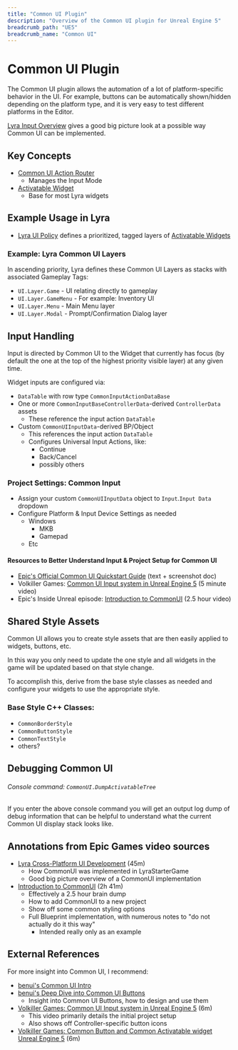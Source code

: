 ```yaml
---
title: "Common UI Plugin"
description: "Overview of the Common UI plugin for Unreal Engine 5"
breadcrumb_path: "UE5"
breadcrumb_name: "Common UI"
---
```



# Common UI Plugin

The Common UI plugin allows the automation of a lot of platform-specific behavior in the UI.
For example, buttons can be automatically shown/hidden depending on the platform
type, and it is very easy to test different platforms in the Editor.

[Lyra Input Overview](/UE5/LyraStarterGame/Input/) gives a good big picture look
at a possible way Common UI can be implemented.

## Key Concepts

- [Common UI Action Router](./ActionRouter)
  - Manages the Input Mode
- [Activatable Widget](./ActivatableWidget)
  - Base for most Lyra widgets


## Example Usage in Lyra

- [Lyra UI Policy](/UE5/LyraStarterGame/Input/UIPolicy) defines a prioritized, tagged layers of
  [Activatable Widgets](./ActivatableWidget)


### Example: Lyra Common UI Layers

In ascending priority, Lyra defines these Common UI Layers as stacks with associated Gameplay Tags:

- `UI.Layer.Game` - UI relating directly to gameplay
- `UI.Layer.GameMenu` - For example: Inventory UI
- `UI.Layer.Menu` - Main Menu layer
- `UI.Layer.Modal` - Prompt/Confirmation Dialog layer


## Input Handling

Input is directed by Common UI to the Widget that currently has focus
(by default the one at the top of the highest priority visible layer)
at any given time.

Widget inputs are configured via:

- `DataTable` with row type `CommonInputActionDataBase`
- One or more `CommonInputBaseControllerData`-derived `ControllerData` assets
  - These reference the input action `DataTable`
- Custom `CommonUIInputData`-derived BP/Object
  - This references the input action `DataTable`
  - Configures Universal Input Actions, like:
    - Continue
    - Back/Cancel
    - possibly others


### Project Settings: Common Input

- Assign your custom `CommonUIInputData` object to `Input`.`Input Data` dropdown
- Configure Platform & Input Device Settings as needed
  - Windows
    - MKB
    - Gamepad
  - Etc


#### Resources to Better Understand Input & Project Setup for Common UI

- [Epic's Official Common UI Quickstart Guide](https://docs.unrealengine.com/5.0/en-US/common-ui-quickstart-guide-for-unreal-engine/) (text + screenshot doc)
- Volkiller Games: [Common UI Input system in Unreal Engine 5](https://youtu.be/q05jmFyeb0c) (5 minute video)
- Epic's Inside Unreal episode: [Introduction to CommonUI](./Annotations/EpicGames-Introduction-to-CommonUI) (2.5 hour video)


## Shared Style Assets

Common UI allows you to create style assets that are then easily applied to widgets,
buttons, etc.

In this way you only need to update the one style and all widgets in the game will be
updated based on that style change.

To accomplish this, derive from the base style classes as needed and configure your
widgets to use the appropriate style.

### Base Style C++ Classes:
- `CommonBorderStyle`
- `CommonButtonStyle`
- `CommonTextStyle`
- others?


## Debugging Common UI

###### Console command: `CommonUI.DumpActivatableTree`

If you enter the above console command you will get an output log dump of debug information
that can be helpful to understand what the current Common UI display stack looks like.


<a id="Annotations"></a>
<a id="Annotations_EpicGames"></a>
## Annotations from Epic Games video sources

- [Lyra Cross-Platform UI Development](./Annotations/EpicGames-Lyra-Cross-Platform-UI-Development) (45m)
  - How CommonUI was implemented in LyraStarterGame
  - Good big picture overview of a CommonUI implementation
- [Introduction to CommonUI](./Annotations/EpicGames-Introduction-to-CommonUI) (2h 41m)
  - Effectively a 2.5 hour brain dump
  - How to add CommonUI to a new project
  - Show off some common styling options
  - Full Blueprint implementation, with numerous notes to "do not actually do it this way"
    - Intended really only as an example


<a id="Annotations_Other"></a>


## External References

For more insight into Common UI, I recommend:

- [benui's Common UI Intro](https://benui.ca/unreal/common-ui-intro/)
- [benui's Deep Dive into Common UI Buttons](https://benui.ca/unreal/common-ui-button/)
  - Insight into Common UI Buttons, how to design and use them
- [Volkiller Games: Common UI Input system in Unreal Engine 5](https://youtu.be/q05jmFyeb0c) (6m)
  - This video primarily details the initial project setup
  - Also shows off Controller-specific button icons
- [Volkiller Games: Common Button and Common Activatable widget Unreal Engine 5](https://youtu.be/HUGtsOqTIp8) (6m)
